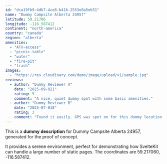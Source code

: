 ```yaml
---
id: "dca19fb9-4db7-4ce8-b416-2553e0a5eb51"
name: "Dummy Campsite Alberta 24957"
latitude: 59.21706
longitude: -116.587412
continent: "north-america"
country: "canada"
region: "alberta"
amenities:
  - "ATV-access"
  - "picnic-table"
  - "water"
  - "fire-pit"
  - "trash"
images:
  - "https://res.cloudinary.com/demo/image/upload/v1/sample.jpg"
reviews:
  - author: "Dummy Reviewer A"
    date: "2025-09-021"
    rating: 5
    comment: "A nice, quiet dummy spot with some basic amenities."
  - author: "Dummy Reviewer B"
    date: "2025-07-018"
    rating: 3
    comment: "Found it easily. GPS was spot on for this dummy location."
---
```


This is a **dummy description** for Dummy Campsite Alberta 24957, generated for the proof of concept.

It provides a serene environment, perfect for demonstrating how SvelteKit can handle a large number of static pages. The coordinates are 59.217060, -116.587412.

